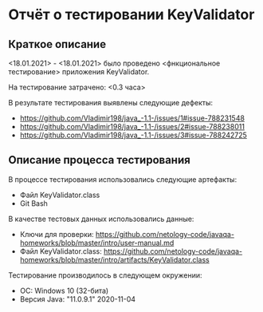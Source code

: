 # Отчёт о тестировании KeyValidator

## Краткое описание

<18.01.2021> - <18.01.2021> было проведено <фнкциональное тестирование> приложения KeyValidator.

На тестирование затрачено: <0.3 часа>

В результате тестирования выявлены следующие дефекты:
* https://github.com/Vladimir198/java_-1.1-/issues/1#issue-788231548
* https://github.com/Vladimir198/java_-1.1-/issues/2#issue-788238011
* https://github.com/Vladimir198/java_-1.1-/issues/3#issue-788242725
## Описание процесса тестирования

В процессе тестирования использовались следующие артефакты:
* Файл KeyValidator.class
* Git Bash


В качестве тестовых данных использовались данные:
* Ключи для проверки: https://github.com/netology-code/javaqa-homeworks/blob/master/intro/user-manual.md
* Файл KeyValidator.class: https://github.com/netology-code/javaqa-homeworks/blob/master/intro/artifacts/KeyValidator.class


Тестирование производилось в следующем окружении:
* ОС: Windows 10 (32-бита)
* Версия Java: "11.0.9.1" 2020-11-04
